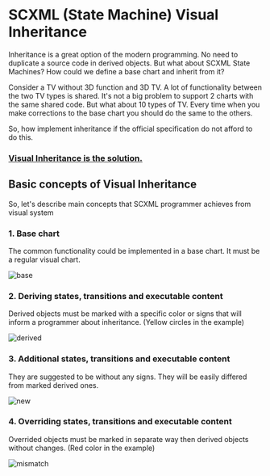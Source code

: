 # SCXML (State Machine) Visual Inheritance

Inheritance is a great option of the modern programming. No need to duplicate a source code in derived objects. But what about SCXML State Machines? How could we define a base chart and inherit from it?

Consider a TV without 3D function and 3D TV. A lot of functionality between the two TV types is shared. It's not a big problem to support 2 charts with the same shared code. But what about 10 types of TV. Every time when you make corrections to the base chart you should do the same to the others.

So, how implement inheritance if the official specification do not afford to do this.

### [Visual Inheritance is the solution.](https://github.com/alexzhornyak/ScxmlEditor-Tutorial/blob/master/Doc/Inheritance.md)
## Basic concepts of Visual Inheritance
So, let's describe main concepts that SCXML programmer achieves from visual system

### 1. Base chart
The common functionality could be implemented in a base chart. It must be a regular visual chart.

![base](https://github.com/alexzhornyak/SCXML-tutorial/blob/master/Images/inheritance_TV_Base.png)

### 2. Deriving states, transitions and executable content
Derived objects must be marked with a specific color or signs that will inform a programmer about inheritance.
(Yellow circles in the example)

![derived](https://github.com/alexzhornyak/SCXML-tutorial/blob/master/Images/inheritance_TV_3D.png)

### 3. Additional states, transitions and executable content
They are suggested to be without any signs. They will be easily differed from marked derived ones.

![new](https://github.com/alexzhornyak/SCXML-tutorial/blob/master/Images/inheritance_TV_3D_new.png)

### 4. Overriding states, transitions and executable content
Overrided objects must be marked in separate way then derived objects without changes. (Red color in the example)

![mismatch](https://github.com/alexzhornyak/SCXML-tutorial/blob/master/Images/inheritance_TV_3D_mismatch.png)
